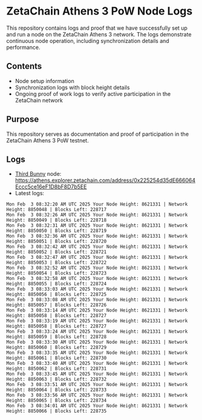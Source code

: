 # ZetaChain Athens 3 PoW Node Logs
This repository contains logs and proof that we have successfully set up and run a node on the ZetaChain Athens 3 network. The logs demonstrate continuous node operation, including synchronization details and performance.

## Contents
- Node setup information
- Synchronization logs with block height details
- Ongoing proof of work logs to verify active participation in the ZetaChain network

## Purpose
This repository serves as documentation and proof of participation in the ZetaChain Athens 3 PoW testnet.

## Logs

- [Third Bunny](https://thirdbunny.xyz/) node: https://athens.explorer.zetachain.com/address/0x225254d35dE666064Eccc5ce16eF1D8bF8D7b5EE
- Latest logs:
```
Mon Feb  3 08:32:20 AM UTC 2025 Your Node Height: 8621331 | Network Height: 8850048 | Blocks Left: 228717
Mon Feb  3 08:32:26 AM UTC 2025 Your Node Height: 8621331 | Network Height: 8850049 | Blocks Left: 228718
Mon Feb  3 08:32:31 AM UTC 2025 Your Node Height: 8621331 | Network Height: 8850050 | Blocks Left: 228719
Mon Feb  3 08:32:36 AM UTC 2025 Your Node Height: 8621331 | Network Height: 8850051 | Blocks Left: 228720
Mon Feb  3 08:32:42 AM UTC 2025 Your Node Height: 8621331 | Network Height: 8850052 | Blocks Left: 228721
Mon Feb  3 08:32:47 AM UTC 2025 Your Node Height: 8621331 | Network Height: 8850053 | Blocks Left: 228722
Mon Feb  3 08:32:52 AM UTC 2025 Your Node Height: 8621331 | Network Height: 8850054 | Blocks Left: 228723
Mon Feb  3 08:32:58 AM UTC 2025 Your Node Height: 8621331 | Network Height: 8850055 | Blocks Left: 228724
Mon Feb  3 08:33:03 AM UTC 2025 Your Node Height: 8621331 | Network Height: 8850056 | Blocks Left: 228725
Mon Feb  3 08:33:08 AM UTC 2025 Your Node Height: 8621331 | Network Height: 8850057 | Blocks Left: 228726
Mon Feb  3 08:33:14 AM UTC 2025 Your Node Height: 8621331 | Network Height: 8850058 | Blocks Left: 228727
Mon Feb  3 08:33:19 AM UTC 2025 Your Node Height: 8621331 | Network Height: 8850058 | Blocks Left: 228727
Mon Feb  3 08:33:24 AM UTC 2025 Your Node Height: 8621331 | Network Height: 8850059 | Blocks Left: 228728
Mon Feb  3 08:33:30 AM UTC 2025 Your Node Height: 8621331 | Network Height: 8850060 | Blocks Left: 228729
Mon Feb  3 08:33:35 AM UTC 2025 Your Node Height: 8621331 | Network Height: 8850061 | Blocks Left: 228730
Mon Feb  3 08:33:40 AM UTC 2025 Your Node Height: 8621331 | Network Height: 8850062 | Blocks Left: 228731
Mon Feb  3 08:33:45 AM UTC 2025 Your Node Height: 8621331 | Network Height: 8850063 | Blocks Left: 228732
Mon Feb  3 08:33:51 AM UTC 2025 Your Node Height: 8621331 | Network Height: 8850064 | Blocks Left: 228733
Mon Feb  3 08:33:56 AM UTC 2025 Your Node Height: 8621331 | Network Height: 8850065 | Blocks Left: 228734
Mon Feb  3 08:34:01 AM UTC 2025 Your Node Height: 8621331 | Network Height: 8850066 | Blocks Left: 228735
```
